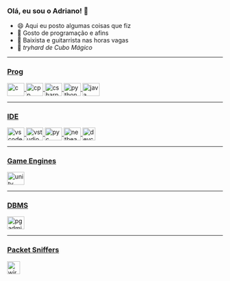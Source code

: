 ### Olá, eu sou o Adriano! 👋

<!--
**adriano-uff/adriano-uff** is a ✨ _special_ ✨ repository because its `README.md` (this file) appears on your GitHub profile.

Here are some ideas to get you started:

- 🔭 I’m currently working on ...
- 🌱 I’m currently learning ...
- 👯 I’m looking to collaborate on ...
- 🤔 I’m looking for help with ...
- 💬 Ask me about ...
- 📫 How to reach me: ...
- 😄 Pronouns: ...
- ⚡ Fun fact: ...
-->

- 😄 Aqui eu posto algumas coisas que fiz 
- 🌱 Gosto de programação e afins
- 🎸 Baixista e guitarrista nas horas vagas 
- 💠 <i>tryhard de Cubo Mágico</i>


<div align="center">
  <a href="https://github.com/adriano-uff">
</div>
  
<div style="display: inline_block">
  <hr>
  <h3> Prog </h3>
  <img align="center" alt="c" height="30" width="40" src="https://cdn.jsdelivr.net/gh/devicons/devicon/icons/c/c-original.svg" />
  <img align="center" alt="cpp" height="30" width="40" src="https://cdn.jsdelivr.net/gh/devicons/devicon/icons/cplusplus/cplusplus-original.svg" />
  <img align="center" alt="csharp" height="30" width="40" src="https://cdn.jsdelivr.net/gh/devicons/devicon/icons/csharp/csharp-original.svg" />
  <img align="center" alt="python" height="30" width="40" src="https://cdn.jsdelivr.net/gh/devicons/devicon/icons/python/python-original.svg" />
  <img align="center" alt="java" height="30" width="40" src="https://cdn.jsdelivr.net/gh/devicons/devicon/icons/java/java-original.svg" />
</div>
  
<div style="display: inline_block">
  <hr>
  <h3> IDE </h3> 
  <img align="center" alt="vscode" height="30" width="40" src="https://cdn.jsdelivr.net/gh/devicons/devicon/icons/vscode/vscode-original.svg" />
  <img align="center" alt="vstudio" height="30" width="40" src="https://cdn.jsdelivr.net/gh/devicons/devicon/icons/visualstudio/visualstudio-plain.svg" />
  <img align="center" alt="pyc" height="30" width="40" src="https://upload.wikimedia.org/wikipedia/commons/1/1d/PyCharm_Icon.svg" />
  <img align="center" alt="netbeans" height="30" width="40" src="https://upload.wikimedia.org/wikipedia/commons/9/98/Apache_NetBeans_Logo.svg" />
  <img align="center" alt="devcpp" height="30" width="30" src="https://images-wixmp-ed30a86b8c4ca887773594c2.wixmp.com/i/04e507cc-4c35-44f5-814b-96b04937d5e9/dz2gp2-625ed5b3-fc9c-43f3-ba05-9942eda68f11.png" /> 
 </div>
  
<div style="display: inline_block">
  <hr>
  <h3> Game Engines </h3> 
  <img align="center" alt="unity" height="30" width="40" src="https://cdn.jsdelivr.net/gh/devicons/devicon/icons/unity/unity-original.svg" /> 
</div>
  
<div style="display: inline_block">
  <hr>
  <h3> DBMS </h3> 
  <img align="center" alt="pgadmin" height="30" width="40" src="https://cdn.jsdelivr.net/gh/devicons/devicon/icons/postgresql/postgresql-original.svg" />
</div>
  
<div style="display: inline_block">
  <hr>
  <h3> Packet Sniffers </h3> 
  <img align="center" alt="wireshark" height="30" width="30" src="https://www.logolynx.com/images/logolynx/ad/ad0ec0151d8ea8113c0bcfaaa05aa832.jpeg" />
</div> 

